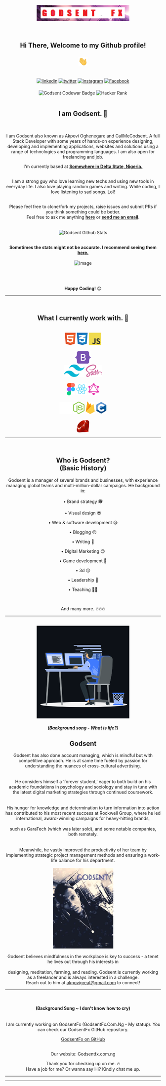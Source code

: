 <!--
Hey, thanks for using our readme. We will be very happy if you give us attributes. Sending love from Africa!
-->
<div align="center">

<img src="https://raw.githubusercontent.com/GodsentFx/GodsentFx/main/assets/logo.png" alt="godsent" width="300" height="auto" />
<br />
<br />
<br />
<h2> Hi There, Welcome to my Github profile!
<br />
<br />
<img src="https://raw.githubusercontent.com/GodsentFx/GodsentFx/main/assets/Hi.gif" width="30"></h2>
<br />
<a href="https://www.linkedin.com/in/callme-godsent-291127244" target="_blank">
<img src=https://img.shields.io/badge/linkedin-%2300acee.svg?color=405DE6&style=for-the-badge&logo=linkedin&logoColor=white alt=linkedin style="margin-bottom: 5px;" /></a>

<a href="https://twitter.com/AkpoviGreat" target="_blank">
<img src=https://img.shields.io/badge/twitter-%2300acee.svg?color=1DA1F2&style=for-the-badge&logo=twitter&logoColor=white alt=twitter style="margin-bottom: 5px;" /></a>

<a href="https://www.instagram.com/call_me_godsent/" target="_blank">
<img src=https://img.shields.io/badge/instagram-%ff5851db.svg?color=C13584&style=for-the-badge&logo=instagram&logoColor=white alt=instagram style="margin-bottom: 5px;" /></a>

<a href="https://facebook.com/callme.godsent" target="_blank">
<img src=https://img.shields.io/badge/Facebook-1877F2?style=for-the-badge&logo=facebook&logoColor=white alt=Facebook style="margin-bottom: 5px;" /></a>
<br />
<br />
<img src="https://img.shields.io/badge/Codewars-B1361E?style=for-the-badge&logo=codewars&logoColor=grey" alt=" Godsent Codewar Badge">

<img src="https://img.shields.io/badge/-Hackerrank-2EC866?style=for-the-badge&logo=HackerRank&logoColor=white" alt="Hacker Rank">

<br />
<br />

## I am Godsent. 🌟
<br><br> I am Godsent also known as Akpovi Oghenegare and CallMeGodsent. A full Stack Developer with some years of hands-on experience designing, developing and implementing applications, websites and solutions using a range of technologies and programming languages. I am also open for freelancing and job.
<br />



I'm currently based at **[Somewhere in Delta State, Nigeria.](https://www.google.com/maps?client=ms-opera-mobile&sxsrf=ALiCzsbefi9h_60-2mOIop4EfXvjEb86jQ:1659700942689&q=Delta+State&um=1&ie=UTF-8&sa=X&ved=2ahUKEwiVoYTt06_5AhX757sIHW3GBUMQ_AUoAXoECAIQAQ)**

<br />
I am a strong guy who love learning new techs and using new tools in everyday life. I also love playing random games and writing. While coding, I love listening to sad songs. Lol!
<br />
<br />
 
Please feel free to clone/fork my projects, raise issues and submit PRs if you think something could be better.<br />
Feel free to ask me anything **[here](https://github.com/CallMeGodsent/Callmegodsent/issues/new)** or <a href="mailto:akpovigreat@gmail.com"><b>send me an email</b></a>.
<br />
<br />

<img align="center" src="https://github-readme-stats.vercel.app/api?username=Callmegodsent&include_all_commits=true&count_private=true&show_icons=true&line_height=30&title_color=CDB4DB&icon_color=CDB4DB&text_color=D3D3D3&bg_color=0A0A0A" alt="Godsent Github Stats">
<br />
<br />

**Sometimes the stats might not be accurate. I recommend seeing them [here.](https://github-readme-stats.vercel.app/api?username=Callmegodsent&include_all_commits=true&count_private=true&show_icons=true&t=theme=synthwave)**
<br />
<br />
![image](https://github-readme-stats.vercel.app/api/top-langs/?username=Godsentfx&layout=compact&langs_count=8&hide_border=true&theme=great-gatsby)
<br />
<br />
<br />
<br />

**Happy Coding!** 😊

</div>
<hr><br>

<div align="center">

## What I currently work with. 💙

<br />
<img margin="10px" height="40" src="https://raw.githubusercontent.com/GodsentFx/GodsentFx/14f40c6ff0940481f7c51116456024bfd70cfa82/assets/html.svg" alt="html"></a>
<img margin="10px" height="40" src="https://raw.githubusercontent.com/GodsentFx/GodsentFx/14f40c6ff0940481f7c51116456024bfd70cfa82/assets/css.svg" alt="css"></a>
<img margin="10p" height="40"
< src="https://raw.githubusercontent.com/GodsentFx/GodsentFx/14f40c6ff0940481f7c51116456024bfd70cfa82/assets/javascript.svg" alt="javascript"></a>
<br />
<br />
<img margin="10px" height="40" src="https://raw.githubusercontent.com/GodsentFx/GodsentFx/14f40c6ff0940481f7c51116456024bfd70cfa82/assets/bootstrap.svg" alt="bootstrap"></a>
<br />
<img margin="10px" height="40" src="https://raw.githubusercontent.com/GodsentFx/GodsentFx/14f40c6ff0940481f7c51116456024bfd70cfa82/assets/tailwind.svg" alt="tailwind"></a>
<img margin="10px" height="40" src="https://raw.githubusercontent.com/GodsentFx/GodsentFx/14f40c6ff0940481f7c51116456024bfd70cfa82/assets/sass.svg" alt="sass"></a>
<br />
<br />
<img margin="10px" height="40" src="https://raw.githubusercontent.com/GodsentFx/GodsentFx/14f40c6ff0940481f7c51116456024bfd70cfa82/assets/figma.svg" alt="figma"></a>
<img margin="10px" height="40" src="https://raw.githubusercontent.com/GodsentFx/GodsentFx/14f40c6ff0940481f7c51116456024bfd70cfa82/assets/react.svg" alt="react"></a>
<img margin="10px" height="40" src="https://raw.githubusercontent.com/GodsentFx/GodsentFx/14f40c6ff0940481f7c51116456024bfd70cfa82/assets/graphql.svg" alt="graphql"></a>
<br />
<br />
<img margin="10px" height="40" src="https://raw.githubusercontent.com/GodsentFx/GodsentFx/14f40c6ff0940481f7c51116456024bfd70cfa82/assets/graphcms.svg" alt="graphcms"></a>
<img margin="10px" height="40" src="https://raw.githubusercontent.com/GodsentFx/GodsentFx/14f40c6ff0940481f7c51116456024bfd70cfa82/assets/nodejs.svg" alt="nodejs"></a>
<img margin="10px" height="40" src="https://raw.githubusercontent.com/GodsentFx/GodsentFx/14f40c6ff0940481f7c51116456024bfd70cfa82/assets/firebase.svg" alt="firebase"></a>
<img margin="10px" height="40" src="https://raw.githubusercontent.com/GodsentFx/GodsentFx/14f40c6ff0940481f7c51116456024bfd70cfa82/assets/c.svg" alt="c programming"></a>
<br />
<br />
<img margin="10px" height="40" src="https://raw.githubusercontent.com/GodsentFx/GodsentFx/14f40c6ff0940481f7c51116456024bfd70cfa82/assets/ruby.svg" alt="ruby"></a>

</div>

<hr><br>
<div align="center">

## Who is Godsent? <br> (Basic History)

Godsent is a manager of several brands and businesses, with experience managing global teams and multi-million-dollar campaigns. He background in:
<br><br>
• Brand strategy 🕵️

• Visual design 😍

• Web & software development 😪

• Blogging 🙃

• Writing 👊

• Digital Marketing 😌

• Game development 🤭

• 3d 😲

• Leadership 💙

• Teaching 🙆‍♂️

<br>

 And many more. 🔥🔥🔥
 <hr><br>
 
  <img src="https://raw.githubusercontent.com/GodsentFx/GodsentFx/main/assets/canimation.gif" alt="godsent" width="300" height="auto" />

 ##### (Background song - What is life?)
  
## Godsent
 
Godsent has also done account managing, which is mindful but with competitive approach. He is at same time fueled by passion for understanding the nuances of cross-cultural advertising. <br><br><br> He considers himself a ‘forever student,’ eager to both build on his academic foundations in psychology and sociology and stay in tune with the latest digital marketing strategies through continued coursework.
<br><br><br>
His hunger for knowledge and determination to turn information into action has contributed to his most recent success at Rockwell Group, where he led international, award-winning campaigns for heavy-hitting brands, <br><br> such as GaraTech (which was later sold), and some notable companies, both remotely. <br><br><br> Meanwhile, he vastly improved the productivity of her team by implementing strategic project management methods and ensuring a work-life balance for his department.
<br />
<br />
<img src="https://raw.githubusercontent.com/GodsentFx/GodsentFx/main/assets/CallMeGodsent.jpg" alt="godsent" width="auto" height="260" />
<br />

Godsent believes mindfulness in the workplace is key to success - a tenet he lives out through his interests in <br><br> designing, meditation, farming, and reading. Godsent is currently working as a freelancer and is always interested in a challenge.
<br>
Reach out to him at akpovigreat@gmail.com to connect!
<hr><br />

#### (Background Song ~ I don't know how to cry)

<br />
I am currently working on GodsentFx (GodsentFx.Com.Ng - My statup). You can check our GodsentFx GitHub repository.
<br>

[GodsentFx on GitHub](https://github.com/GodsentFx)

<br />
Our website: Godsentfx.com.ng

Thank you for checking up on me. 🔥
<br />
Have a job for me? Or wanna say Hi? Kindly chat me up.

<hr>
<hr>
